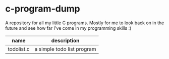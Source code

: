 # c-program-dump
A repository for all my little C programs. Mostly for me to look back on in the future and see how far I've come in my programming skills :)

| name       | description                |
| ---        | ---                        |
| todolist.c | a simple todo list program |
